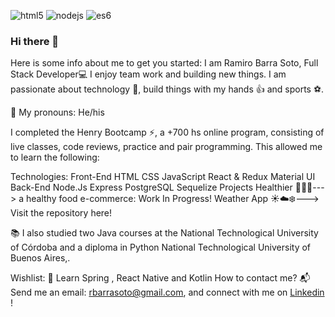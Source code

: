 ![html5](https://user-images.githubusercontent.com/72580711/125793330-127dafab-0257-4840-8697-5076bfce4fd3.png)
![nodejs](https://user-images.githubusercontent.com/72580711/125793351-5a883758-8568-4c6a-99ec-7f8b650ba235.png)
![es6](https://user-images.githubusercontent.com/72580711/125793202-7b7eedb4-a229-4372-875c-1e67abae6818.jpg)
### Hi there 👋


Here is some info about me to get you started:
I am Ramiro Barra Soto, Full Stack Developer💻 I enjoy team work and building new things. I am passionate about technology 📡, build things with my hands 👍 and sports ⚽.

📛 My pronouns: He/his

I completed the Henry Bootcamp ⚡, a +700 hs online program, consisting of live classes, code reviews, practice and pair programming. This allowed me to learn the following:

Technologies:
Front-End
HTML
CSS
JavaScript
React & Redux
Material UI
Back-End
Node.Js
Express
PostgreSQL
Sequelize
Projects
Healthier 🍅🌽🍉---> a healthy food e-commerce: Work In Progress!
Weather App ☀️☁️❄️---> Visit the repository here!

📚 I also studied two Java courses at the National Technological University of Córdoba and a diploma in Python National Technological University of Buenos Aires,.

Wishlist:
🌱 Learn Spring , React Native and Kotlin 
How to contact me?
📬 Send me an email: rbarrasoto@gmail.com, and connect with me on [Linkedin](https://www.linkedin.com/in/ramiro-barra-soto/) !
